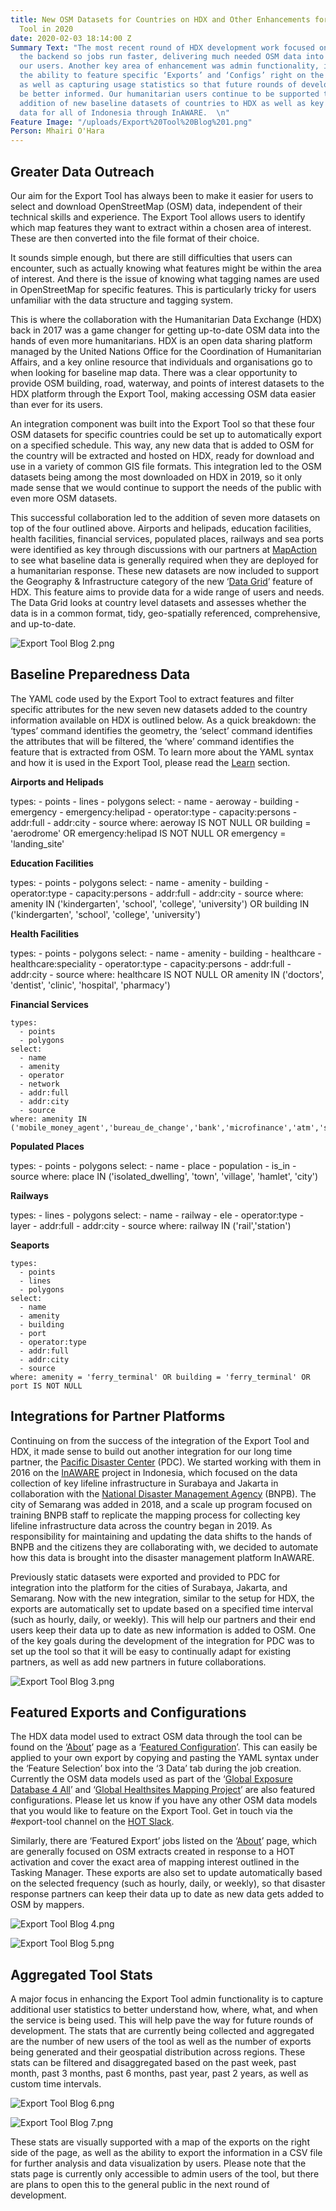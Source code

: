```yaml
---
title: New OSM Datasets for Countries on HDX and Other Enhancements for the Export
  Tool in 2020
date: 2020-02-03 18:14:00 Z
Summary Text: "The most recent round of HDX development work focused on streamlining
  the backend so jobs run faster, delivering much needed OSM data into the hands of
  our users. Another key area of enhancement was admin functionality, including adding
  the ability to feature specific ‘Exports’ and ‘Configs’ right on the home page,
  as well as capturing usage statistics so that future rounds of development will
  be better informed. Our humanitarian users continue to be supported through the
  addition of new baseline datasets of countries to HDX as well as key lifeline infrastructure
  data for all of Indonesia through InAWARE.  \n"
Feature Image: "/uploads/Export%20Tool%20Blog%201.png"
Person: Mhairi O'Hara
---
```


## **Greater Data Outreach**

Our aim for the Export Tool has always been to make it easier for users to select and download OpenStreetMap (OSM) data, independent of their technical skills and experience. The Export Tool allows users to identify which map features they want to extract within a chosen area of interest. These are then converted into the file format of their choice.

It sounds simple enough, but there are still difficulties that users can encounter, such as actually knowing what features might be within the area of interest. And there is the issue of knowing what tagging names are used in OpenStreetMap for specific features. This is particularly tricky for users unfamiliar with the data structure and tagging system.

This is where the collaboration with the Humanitarian Data Exchange (HDX) back in 2017 was a game changer for getting up-to-date OSM data into the hands of even more humanitarians. HDX is an open data sharing platform managed by the United Nations Office for the Coordination of Humanitarian Affairs, and a key online resource that individuals and organisations go to when looking for baseline map data.  There was a clear opportunity to provide OSM building, road, waterway, and points of interest datasets to the HDX platform through the Export Tool, making accessing OSM data easier than ever for its users.

An integration component was built into the Export Tool so that these four OSM datasets for specific countries could be set up to automatically export on a specified schedule. This way, any new data that is added to OSM for the country will be extracted and hosted on HDX, ready for download and use in a variety of common GIS file formats. This integration led to the OSM datasets being among the most downloaded on HDX in 2019, so it only made sense that we would continue to support the needs of the public with even more OSM datasets.

This successful collaboration led to the addition of seven more datasets on top of the four outlined above. Airports and helipads, education facilities, health facilities, financial services, populated places, railways and sea ports were identified as key through discussions with our partners at [MapAction](https://mapaction.org/) to see what baseline data is generally required when they are deployed for a humanitarian response. These new datasets are now included to support the Geography & Infrastructure category of the new ‘[Data Grid](https://centre.humdata.org/introducing-the-hdx-data-grid-a-way-to-find-and-fill-data-gaps/)’ feature of HDX. This feature aims to provide data for a wide range of users and needs. The Data Grid looks at country level datasets and assesses whether the data is in a common format, tidy, geo-spatially referenced, comprehensive, and up-to-date.

![Export Tool Blog 2.png](/uploads/Export%20Tool%20Blog%202.png)

## **Baseline Preparedness Data**

The YAML code used by the Export Tool to extract features and filter specific attributes for the new seven new datasets added to the country information available on HDX is outlined below. As a quick breakdown: the ‘types’ command identifies the geometry, the ‘select’ command identifies the attributes that will be filtered, the ‘where’ command identifies the feature that is extracted from OSM. To learn more about the YAML syntax and how it is used in the Export Tool, please read the [Learn](https://export.hotosm.org/en/v3/learn/yaml) section.

**Airports and Helipads**

  types:
    - points
    - lines
    - polygons
  select:
    - name
    - aeroway
    - building
    - emergency
    - emergency:helipad
    - operator:type
    - capacity:persons
    - addr:full
    - addr:city
    - source
  where: aeroway IS NOT NULL OR building = 'aerodrome' OR emergency:helipad IS NOT NULL OR emergency = 'landing_site'

**Education Facilities**

  types:
    - points
    - polygons
  select:
    - name
    - amenity
    - building
    - operator:type
    - capacity:persons
    - addr:full
    - addr:city
    - source
  where: amenity IN ('kindergarten', 'school', 'college', 'university') OR building IN ('kindergarten', 'school', 'college', 'university')

**Health Facilities**

  types:
    - points
    - polygons
  select:
    - name
    - amenity
    - building
    - healthcare
    - healthcare:speciality
    - operator:type
    - capacity:persons
    - addr:full
    - addr:city
    - source
  where: healthcare IS NOT NULL OR amenity IN ('doctors', 'dentist', 'clinic', 'hospital', 'pharmacy')

**Financial Services**

    types:
      - points
      - polygons
    select:
      - name
      - amenity
      - operator
      - network
      - addr:full
      - addr:city
      - source
    where: amenity IN ('mobile_money_agent','bureau_de_change','bank','microfinance','atm','sacco','money_transfer','post_office')

**Populated Places**

  types:
    - points
    - polygons
  select:
    - name
    - place
    - population
    - is_in
    - source
  where: place IN ('isolated_dwelling', 'town', 'village', 'hamlet', 'city')

**Railways**

  types:
    - lines
    - polygons
  select:
    - name
    - railway
    - ele
    - operator:type
    - layer
    - addr:full
    - addr:city
    - source
  where: railway IN ('rail','station')

**Seaports**

    types:
      - points
      - lines
      - polygons
    select:
      - name
      - amenity
      - building
      - port
      - operator:type
      - addr:full
      - addr:city
      - source
    where: amenity = 'ferry_terminal' OR building = 'ferry_terminal' OR port IS NOT NULL

## **Integrations for Partner Platforms**

Continuing on from the success of the integration of the Export Tool and HDX, it made sense to build out another integration for our long time partner, the [Pacific Disaster Center](https://www.pdc.org/) (PDC). We started working with them in 2016 on the [InAWARE](https://www.hotosm.org/projects/disaster-early-warning-and-capacity-building-inaware) project in Indonesia, which focused on the data collection of key lifeline infrastructure in Surabaya and Jakarta in collaboration with the [National Disaster Management Agency](https://bnpb.go.id/) (BNPB). The city of Semarang was added in 2018, and a scale up program focused on training BNPB staff to replicate the mapping process for collecting key lifeline infrastructure data across the country began in 2019. As responsibility for maintaining and updating the data shifts to the hands of BNPB and the citizens they are collaborating with, we decided to automate how this data is brought into the disaster management platform InAWARE.

Previously static datasets were exported and provided to PDC for integration into the platform for the cities of Surabaya, Jakarta, and Semarang. Now with the new integration, similar to the setup for HDX, the exports are automatically set to update based on a specified time interval (such as hourly, daily, or weekly). This will help our partners and their end users keep their data up to date as new information is added to OSM. One of the key goals during the development of the integration for PDC was to set up the tool so that it will be easy to continually adapt for existing partners, as well as add new partners in future collaborations.

![Export Tool Blog 3.png](/uploads/Export%20Tool%20Blog%203.png)

## **Featured Exports and Configurations**

The HDX data model used to extract OSM data through the tool can be found on the ‘[About](https://export.hotosm.org/en/v3/)’ page as a ‘[Featured Configuration](https://export.hotosm.org/en/v3/configurations/detail/b96a923b-8b43-437b-9dce-b4fb09530750)’. This can easily be applied to your own export by copying and pasting the YAML syntax under the ‘Feature Selection’ box into the ‘3 Data’ tab during the job creation. Currently the OSM data models used as part of the ‘[Global Exposure Database 4 All](https://wiki.openstreetmap.org/wiki/GED4ALL)’ and ‘[Global Healthsites Mapping Project](https://wiki.openstreetmap.org/wiki/Global_Healthsites_Mapping_Project)’ are also featured configurations. Please let us know if you have any other OSM data models that you would like to feature on the Export Tool. Get in touch via the #export-tool channel on the [HOT Slack](https://slack.hotosm.org/).

Similarly, there are ‘Featured Export’ jobs listed on the ‘[About](https://export.hotosm.org/en/v3/)’ page, which are generally focused on OSM extracts created in response to a HOT activation and cover the exact area of mapping interest outlined in the Tasking Manager. These exports are also set to update automatically based on the selected frequency (such as hourly, daily, or weekly), so that disaster response partners can keep their data up to date as new data gets added to OSM by mappers.

![Export Tool Blog 4.png](/uploads/Export%20Tool%20Blog%204.png)

![Export Tool Blog 5.png](/uploads/Export%20Tool%20Blog%205.png)

## Aggregated Tool Stats

A major focus in enhancing the Export Tool admin functionality is to capture additional user statistics to better understand how, where, what, and when the service is being used. This will help pave the way for future rounds of development. The stats that are currently being collected and aggregated are the number of new users of the tool as well as the number of exports being generated and their geospatial distribution across regions. These stats can be filtered and disaggregated based on the past week, past month, past 3 months, past 6 months, past year, past 2 years, as well as custom time intervals. 

![Export Tool Blog 6.png](/uploads/Export%20Tool%20Blog%206.png)

![Export Tool Blog 7.png](/uploads/Export%20Tool%20Blog%207.png)

These stats are visually supported with a map of the exports on the right side of the page, as well as the ability to export the information in a CSV file for further analysis and data visualization by users. Please note that the stats page is currently only accessible to admin users of the tool, but there are plans to open this to the general public in the next round of development.
